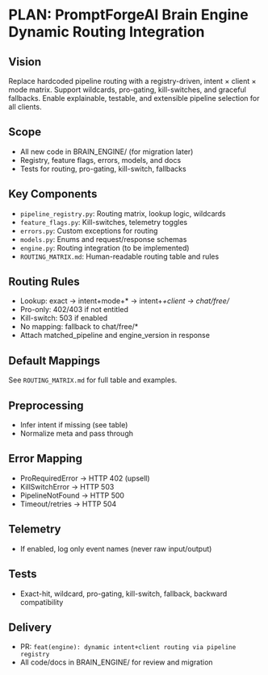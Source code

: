 # PLAN: PromptForgeAI Brain Engine Dynamic Routing Integration

## Vision

Replace hardcoded pipeline routing with a registry-driven, intent × client × mode matrix. Support wildcards, pro-gating, kill-switches, and graceful fallbacks. Enable explainable, testable, and extensible pipeline selection for all clients.

## Scope
- All new code in BRAIN_ENGINE/ (for migration later)
- Registry, feature flags, errors, models, and docs
- Tests for routing, pro-gating, kill-switch, fallbacks

## Key Components
- `pipeline_registry.py`: Routing matrix, lookup logic, wildcards
- `feature_flags.py`: Kill-switches, telemetry toggles
- `errors.py`: Custom exceptions for routing
- `models.py`: Enums and request/response schemas
- `engine.py`: Routing integration (to be implemented)
- `ROUTING_MATRIX.md`: Human-readable routing table and rules

## Routing Rules
- Lookup: exact → intent+mode+* → intent+*+client → chat/free/*
- Pro-only: 402/403 if not entitled
- Kill-switch: 503 if enabled
- No mapping: fallback to chat/free/*
- Attach matched_pipeline and engine_version in response

## Default Mappings
See `ROUTING_MATRIX.md` for full table and examples.

## Preprocessing
- Infer intent if missing (see table)
- Normalize meta and pass through

## Error Mapping
- ProRequiredError → HTTP 402 (upsell)
- KillSwitchError → HTTP 503
- PipelineNotFound → HTTP 500
- Timeout/retries → HTTP 504

## Telemetry
- If enabled, log only event names (never raw input/output)

## Tests
- Exact-hit, wildcard, pro-gating, kill-switch, fallback, backward compatibility

## Delivery
- PR: `feat(engine): dynamic intent+client routing via pipeline registry`
- All code/docs in BRAIN_ENGINE/ for review and migration
